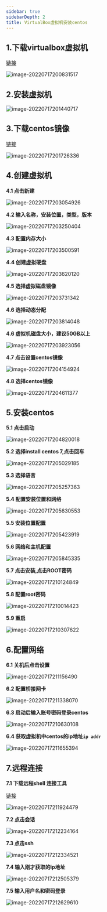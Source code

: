 ```yaml
---
sidebar: true
sidebarDepth: 2
title: VirtualBox虚拟机安装centos
---
```




## 1.下载virtualbox虚拟机

[链接](https://pc.qq.com/search.html#!keyword=VirtualBox)

![image-20220717200831517](./assets/image-20220717200831517.png)

## 2.安装虚拟机

![image-20220717201440717](./assets/image-20220717201440717.png)

## 3.下载centos镜像

[链接](http://mirrors.aliyun.com/centos/7/isos/x86_64/)

![image-20220717201726336](./assets/image-20220717201726336.png)

## 4.创建虚拟机

**4.1 点击新建**

![image-20220717203054926](./assets/image-20220717203054926.png)

**4.2 输入名称，安装位置，类型，版本**



![image-20220717203250404](./assets/image-20220717203250404.png)

**4.3 配置内存大小**

![image-20220717203500591](./assets/image-20220717203500591.png)

**4.4 创建虚拟硬盘**

![image-20220717203620120](./assets/image-20220717203620120.png)

**4.5 选择虚拟磁盘镜像**

![image-20220717203731342](./assets/image-20220717203731342.png)

**4.6 选择动态分配**

![image-20220717203814048](./assets/image-20220717203814048.png)

**4.6 虚拟机磁盘大小，建议50GB以上**

![image-20220717203923056](./assets/image-20220717203923056.png)

**4.7 点击设置centos镜像**

![image-20220717204154924](./assets/image-20220717204154924.png)

**4.8 选择centos镜像**

![image-20220717204611377](./assets/image-20220717204611377.png)

## 5.安装centos

**5.1 点击启动**

![image-20220717204820018](./assets/image-20220717204820018.png)

**5.2 选择install centos 7,点击回车**

![image-20220717205029185](./assets/image-20220717205029185.png)

**5.3 选择语言**

![image-20220717205257363](./assets/image-20220717205257363.png)

**5.4 配置安装位置和网络**

![image-20220717205630553](./assets/image-20220717205630553.png)

**5.5 安装位置配置**

![image-20220717205423919](./assets/image-20220717205423919.png)

**5.6 网络和主机配置**

![image-20220717205845335](./assets/image-20220717205845335.png)

**5.7 点击安装,点击ROOT密码**

![image-20220717210124849](./assets/image-20220717210124849.png)

**5.8 配置root密码**

![image-20220717210014423](./assets/image-20220717210014423.png)

**5.9 重启**

![image-20220717210307622](./assets/image-20220717210307622.png)

## 6.配置网络

**6.1 关机后点击设置**

![image-20220717211156490](./assets/image-20220717211156490.png)

**6.2 配置桥接网卡**

![image-20220717211338070](./assets/image-20220717211338070.png)

**6.3 启动后输入账号密码登录centos**

![image-20220717210630108](./assets/image-20220717210630108.png)

**6.4 获取虚拟机中centos的ip地址`ip addr`**

![image-20220717211655394](./assets/image-20220717211655394.png)

## 7.远程连接

**7.1 下载远程shell 连接工具**

[链接](https://mobaxterm.mobatek.net/download.html)

![image-20220717211924479](./assets/image-20220717211924479.png)

**7.2 点击会话**

![image-20220717212234164](./assets/image-20220717212234164.png)

**7.3 点击ssh**

![image-20220717212334521](./assets/image-20220717212334521.png)

**7.4 输入刚才获取的ip地址**

![image-20220717212505379](./assets/image-20220717212505379.png)

**7.5 输入用户名和密码登录**

![image-20220717212629610](./assets/image-20220717212629610.png)























